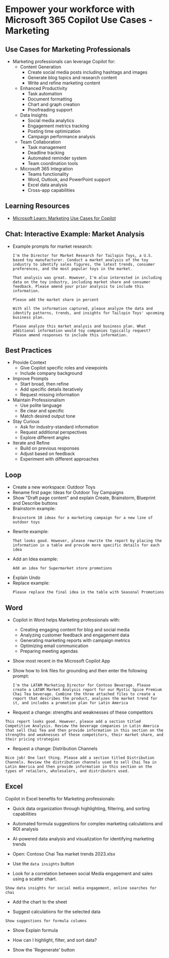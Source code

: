 # Empower your workforce with Microsoft 365 Copilot Use Cases - Marketing

## Use Cases for Marketing Professionals

- Marketing professionals can leverage Copilot for:
  - Content Generation
    - Create social media posts including hashtags and images
    - Generate blog topics and research content
    - Write and refine marketing content
  - Enhanced Productivity
    - Task automation
    - Document formatting
    - Chart and graph creation
    - Proofreading support
  - Data Insights
    - Social media analytics
    - Engagement metrics tracking
    - Posting time optimization
    - Campaign performance analysis
  - Team Collaboration
    - Task management
    - Deadline tracking
    - Automated reminder system
    - Team coordination tools
  - Microsoft 365 Integration
    - Teams functionality
    - Word, Outlook, and PowerPoint support
    - Excel data analysis
    - Cross-app capabilities

## Learning Resources

- [Microsoft Learn: Marketing Use Cases for Copilot](https://learn.microsoft.com/en-us/training/modules/empower-workforce-copilot-marketing/)

## Chat: Interactive Example: Market Analysis

- Example prompts for market research:
  ```prompt
  I'm the Director for Market Research for Tailspin Toys, a U.S. based toy manufacturer. Conduct a market analysis of the toy industry to identify sales figures, the latest trends, consumer preferences, and the most popular toys in the market.
  ```
  ```prompt
  That analysis was great. However, I'm also interested in including data on the toy industry, including market share and consumer feedback. Please amend your prior analysis to include this information.
  ```
  ```prompt
  Please add the market share in percent
  ```
  ```prompt
  With all the information captured, please analyze the data and identify patterns, trends, and insights for Tailspin Toys' upcoming business plan.
  ```
  ```prompt
  Please analyze this market analysis and business plan. What additional information would toy companies typically request? Please amend responses to include this information.
  ```

## Best Practices

- Provide Context
  - Give Copilot specific roles and viewpoints
  - Include company background
- Improve Prompts
  - Start broad, then refine
  - Add specific details iteratively
  - Request missing information
- Maintain Professionalism
  - Use polite language
  - Be clear and specific
  - Match desired output tone
- Stay Curious
  - Ask for industry-standard information
  - Request additional perspectives
  - Explore different angles
- Iterate and Refine
  - Build on previous responses
  - Adjust based on feedback
  - Experiment with different approaches

## Loop

- Create a new workspace: Outdoor Toys
- Rename first page: Ideas for Outdoor Toy Campaigns
- Show "Draft page content" and explain Create, Brainstorm, Blueprint and Describe buttons
- Brainstorm example:
  ```prompt
  Brainstorm 10 ideas for a marketing campaign for a new line of outdoor toys
  ```
- Rewrite example:
  ```prompt
  That looks good. However, please rewrite the report by placing the information in a table and provide more specific details for each idea
  ```
- Add an Idea example:
  ```prompt
  Add an idea for Supermarket store promotions
  ```
- Explain Undo
- Replace example:
  ```prompt
  Please replace the final idea in the table with Seasonal Promotions
  ```

## Word

- Copilot in Word helps Marketing professionals with:

  - Creating engaging content for blog and social media
  - Analyzing customer feedback and engagement data
  - Generating marketing reports with campaign metrics
  - Optimizing email communication
  - Preparing meeting agendas

- Show most recent in the Microsoft Copilot App

- Show how to link files for grounding and then enter the following prompt:

  ```prompt
  I'm the LATAM Marketing Director for Contoso Beverage. Please create a LATAM Market Analysis report for our Mystic Spice Premium Chai Tea beverage. Combine the three attached files to create a report that describes the product, analyzes the market trend for it, and includes a promotion plan for Latin America
  ```

- Request a change: strengths and weaknesses of these competitors

```
This report looks good. However, please add a section titled Competitive Analysis. Review the beverage companies in Latin America that sell Chai Tea and then provide information in this section on the strengths and weaknesses of these competitors, their market share, and their pricing strategies
```

- Request a change: Distribution Channels

```
Nice job! One last thing. Please add a section titled Distribution Channels. Review the distribution channels used to sell Chai Tea in Latin America and then provide information in this section on the types of retailers, wholesalers, and distributors used.
```

## Excel

Copilot in Excel benefits for Marketing professionals:

- Quick data organization through highlighting, filtering, and sorting capabilities
- Automated formula suggestions for complex marketing calculations and ROI analysis
- AI-powered data analysis and visualization for identifying marketing trends

- Open: Contoso Chai Tea market trends 2023.xlsx

- Use the `data insights` button

- Look for a correlation between social Media engagement and sales using a scatter chart.

```
Show data insights for social media engagement, online searches for chai
```

- Add the chart to the sheet

- Suggest calculations for the selected data

```
Show suggestions for formula columns
```

- Show Explain formula

- How can I highlight, filter, and sort data?

- Show the 'Regenerate' button
